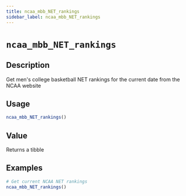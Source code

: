 ```yaml
---
title: ncaa_mbb_NET_rankings
sidebar_label: ncaa_mbb_NET_rankings
---
```

# `ncaa_mbb_NET_rankings`

## Description

Get men's college basketball NET rankings for the current date from the NCAA website


## Usage

```r
ncaa_mbb_NET_rankings()
```


## Value

Returns a tibble

## Examples

```r
# Get current NCAA NET rankings
ncaa_mbb_NET_rankings()
```



